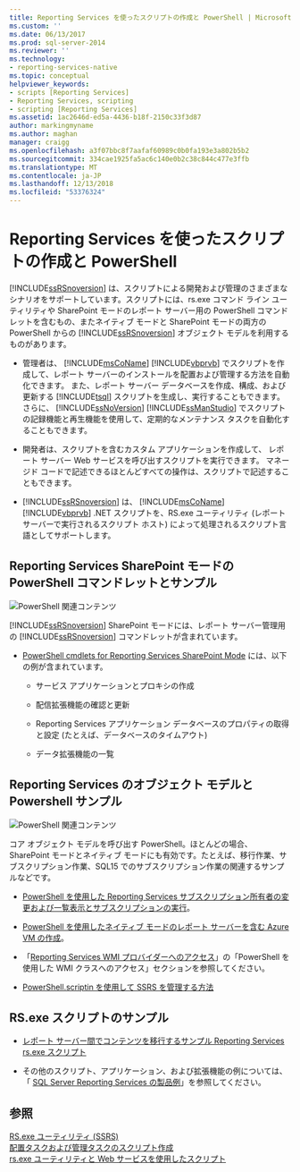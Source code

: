 ```yaml
---
title: Reporting Services を使ったスクリプトの作成と PowerShell | Microsoft Docs
ms.custom: ''
ms.date: 06/13/2017
ms.prod: sql-server-2014
ms.reviewer: ''
ms.technology:
- reporting-services-native
ms.topic: conceptual
helpviewer_keywords:
- scripts [Reporting Services]
- Reporting Services, scripting
- scripting [Reporting Services]
ms.assetid: 1ac2646d-ed5a-4436-b18f-2150c33f3d87
author: markingmyname
ms.author: maghan
manager: craigg
ms.openlocfilehash: a3f07bbc8f7aafaf60989c0b0fa193e3a802b5b2
ms.sourcegitcommit: 334cae1925fa5ac6c140e0b2c38c844c477e3ffb
ms.translationtype: MT
ms.contentlocale: ja-JP
ms.lasthandoff: 12/13/2018
ms.locfileid: "53376324"
---
```

# <a name="scripting-and-powershell-with-reporting-services"></a>Reporting Services を使ったスクリプトの作成と PowerShell
  [!INCLUDE[ssRSnoversion](../../../includes/ssrsnoversion-md.md)] は、スクリプトによる開発および管理のさまざまなシナリオをサポートしています。スクリプトには、rs.exe コマンド ライン ユーティリティや SharePoint モードのレポート サーバー用の PowerShell コマンドレットを含むもの、またネイティブ モードと SharePoint モードの両方の PowerShell からの [!INCLUDE[ssRSnoversion](../../../includes/ssrsnoversion-md.md)] オブジェクト モデルを利用するものがあります。  
  
-   管理者は、 [!INCLUDE[msCoName](../../../includes/msconame-md.md)] [!INCLUDE[vbprvb](../../../includes/vbprvb-md.md)] でスクリプトを作成して、レポート サーバーのインストールを配置および管理する方法を自動化できます。 また、レポート サーバー データベースを作成、構成、および更新する [!INCLUDE[tsql](../../includes/tsql-md.md)] スクリプトを生成し、実行することもできます。 さらに、 [!INCLUDE[ssNoVersion](../../includes/ssnoversion-md.md)] [!INCLUDE[ssManStudio](../../includes/ssmanstudio-md.md)] でスクリプトの記録機能と再生機能を使用して、定期的なメンテナンス タスクを自動化することもできます。  
  
-   開発者は、スクリプトを含むカスタム アプリケーションを作成して、 レポート サーバー Web サービスを呼び出すスクリプトを実行できます。 マネージド コードで記述できるほとんどすべての操作は、スクリプトで記述することもできます。  
  
-   [!INCLUDE[ssRSnoversion](../../../includes/ssrsnoversion-md.md)] は、 [!INCLUDE[msCoName](../../../includes/msconame-md.md)] [!INCLUDE[vbprvb](../../../includes/vbprvb-md.md)] .NET スクリプトを、RS.exe ユーティリティ (レポート サーバーで実行されるスクリプト ホスト) によって処理されるスクリプト言語としてサポートします。  
  
## <a name="reporting-services-sharepoint-mode-powershell-cmdlets-and-samples"></a>Reporting Services SharePoint モードの PowerShell コマンドレットとサンプル  
 ![PowerShell 関連コンテンツ](../media/rs-powershellicon.jpg "PowerShell 関連コンテンツ")  
  
 [!INCLUDE[ssRSnoversion](../../../includes/ssrsnoversion-md.md)] SharePoint モードには、レポート サーバー管理用の [!INCLUDE[ssRSnoversion](../../../includes/ssrsnoversion-md.md)] コマンドレットが含まれています。  
  
-   [PowerShell cmdlets for Reporting Services SharePoint Mode](../powershell-cmdlets-for-reporting-services-sharepoint-mode.md) には、以下の例が含まれています。  
  
    -   サービス アプリケーションとプロキシの作成  
  
    -   配信拡張機能の確認と更新  
  
    -   Reporting Services アプリケーション データベースのプロパティの取得と設定 (たとえば、データベースのタイムアウト)  
  
    -   データ拡張機能の一覧  
  
## <a name="reporting-services-object-model-and-powershell-samples"></a>Reporting Services のオブジェクト モデルと Powershell サンプル  
 ![PowerShell 関連コンテンツ](../media/rs-powershellicon.jpg "PowerShell 関連コンテンツ")  
  
 コア オブジェクト モデルを呼び出す PowerShell。ほとんどの場合、SharePoint モードとネイティブ モードにも有効です。たとえば、移行作業、サブスクリプション作業、SQL15 でのサブスクリプション作業の関連するサンプルなどです。  
  
-   [PowerShell を使用した Reporting Services サブスクリプション所有者の変更および一覧表示とサブスクリプションの実行](../subscriptions/manage-subscription-owners-and-run-subscription-powershell.md)。  
  
-   [PowerShell を使用したネイティブ モードのレポート サーバーを含む Azure VM の作成](https://msdn.microsoft.com/library/azure/dn449661.aspx)。  
  
-   「[Reporting Services WMI プロバイダーへのアクセス](access-the-reporting-services-wmi-provider.md)」の「PowerShell を使用した WMI クラスへのアクセス」セクションを参照してください。  
  
-   [PowerShell.scriptin を使用して SSRS を管理する方法](http://curah.microsoft.com/13107/how-to-administer-ssrs-using-powershell)  
  
## <a name="rsexe-scripting-samples"></a>RS.exe スクリプトのサンプル  
  
-   [レポート サーバー間でコンテンツを移行するサンプル Reporting Services rs.exe スクリプト](sample-reporting-services-rs-exe-script-to-copy-content-between-report-servers.md)  
  
-   その他のスクリプト、アプリケーション、および拡張機能の例については、「 [SQL Server Reporting Services の製品例](https://go.microsoft.com/fwlink/?LinkId=177889)」を参照してください。  
  
## <a name="see-also"></a>参照  
 [RS.exe ユーティリティ &#40;SSRS&#41;](rs-exe-utility-ssrs.md)   
 [配置タスクおよび管理タスクのスクリプト作成](script-deployment-and-administrative-tasks.md)   
 [rs.exe ユーティリティと Web サービスを使用したスクリプト](script-with-the-rs-exe-utility-and-the-web-service.md)  
  
  
